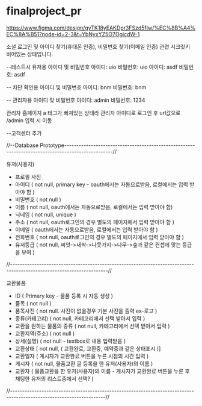 # finalproject_pr

https://www.figma.com/design/gyTK18yEAKDpr3FSzd5fIw/%EC%8B%A4%EC%8A%B51?node-id=2-3&t=YbNyxYZ5O7OgjcdW-1

소셜 로그인 및 아이디 찾기(휴대폰 인증), 비밀번호 찾기(이메일 인증)
관련 시크릿키 비어있는 상태입니다.

--테스트시 유저용 아이디 및 비밀번호
아이디: uio 비밀번호: uio
아이디: asdf 비밀번호: asdf

-- 차단 확인용 아이디 및 비밀번호
아이디: bnm 비밀번호: bnm

-- 관리자용 아이디 및 비밀번호
아이디: admin 비밀번호: 1234

관리자 홈페이지 a 태그가 빠져있는 상태라 관리자 아이디로 로그인 후 url값으로 /admin 입력 시 이동

--고객센터 추가

//--Database Prototype--------------------------------------------------------------------------------------------------//

유저(사용자) 
- 프로필 사진
- 아이디 ( not null, primary key - oauth에서는 자동으로받음, 로컬에서는 입력 받아야 함 )
- 비밀번호  ( not null )
- 이름 ( not null,  oauth에서는 자동으로받음, 로컬에서는 입력 받아야 함)
- 닉네임 ( not null, unique )
- 주소 ( not null, oauth로그인의 경우 별도의 페이지에서 입력 받아야 함 )
- 이메일 ( oauth에서는 자동으로받음, 로컬에서는 입력 받아야 함 )
- 전화번호 ( not null, oauth로그인의 경우 별도의 페이지에서 입력 받아야 함  )
- 유저등급 ( not null, 씨앗->새싹->나뭇가지->나무->숲과 같은 컨셉에 맞는 등급을 부여 )
  
//----------------------------------------------------------------------------------------------------------------------//

교환물품
- ID ( Primary key - 물품 등록 시 자동 생성 )
- 품목  ( not null )
- 품목사진  ( not null. 사진이 없을경우 기본 사진을 출력 ex-로고 )
- 종류(카테고리)  ( not null, 카테고리에서 선택 받아서 입력 )
- 교환을 원하는 물품의 종류  ( not null, 카테고리에서 선택 받아서 입력 )
- 교환지역(주소)  ( not null )
- 상세(설명) ( not null - textbox로 내용 입력받음 )
- 교환상태 [ not null,  ( 교환완료, 교환중, 예약중과 같은 상태표시 )]
- 교환일자 ( 게시자가 교환완료 버튼을 누른 시점의 시간 입력 )
- 게시자 ( not null, 물품교환 글 등록을 한 유저(사용자)의 이름 )
- 교환자 ( 물품교환을 한 유저(사용자)의 이름 - 게시자가 교환완료 버튼을 누른 후 채팅한 유저의 리스트중에서 선택? )
  
//---------------------------------------------------------------------------------------------------------------------//

